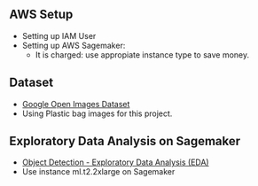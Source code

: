 ## AWS Setup
- Setting up IAM User
- Setting up AWS Sagemaker:
  - It is charged: use appropiate instance type to save money.
## Dataset  
- [Google Open Images Dataset](https://storage.googleapis.com/openimages/web/index.html)
- Using Plastic bag images for this project.
## Exploratory Data Analysis on Sagemaker  
- [Object Detection - Exploratory Data Analysis (EDA)](https://github.com/tuantla80/AWS-ML-Pipeline-for-Object-Detection/blob/main/Object%20Detection%20-%20Exploratory%20Data%20Analysis%20(EDA).ipynb)
- Use instance ml.t2.2xlarge on Sagemaker
   
